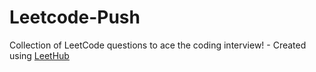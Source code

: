 # Leetcode-Push
Collection of LeetCode questions to ace the coding interview! - Created using [LeetHub](https://github.com/QasimWani/LeetHub)
